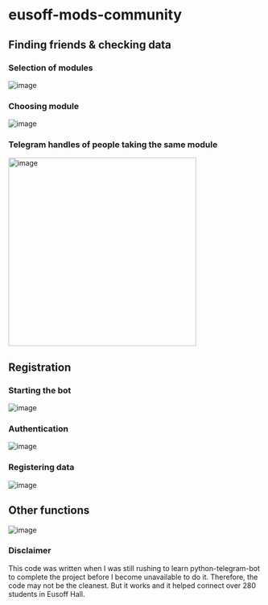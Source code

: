 # eusoff-mods-community


## Finding friends & checking data
### Selection of modules 
![image](https://user-images.githubusercontent.com/66681646/172510849-754c925f-606a-42a6-a03e-4632eb0d9480.png)
### Choosing module
![image](https://user-images.githubusercontent.com/66681646/172510968-c53b8181-f57d-4a97-bd25-1edcc350c007.png)
### Telegram handles of people taking the same module
<img width="373" alt="image" src="https://user-images.githubusercontent.com/66681646/172511137-958a60c8-6073-467c-a611-c6126dce8f9d.png">


## Registration
### Starting the bot 
![image](https://user-images.githubusercontent.com/66681646/172510632-23dc6fff-f7d2-45fe-8e1a-4ded67fc5cfa.png)
### Authentication
![image](https://user-images.githubusercontent.com/66681646/172510722-50b2d676-9d23-489f-bfd0-ff19b6460f0e.png)
### Registering data 
![image](https://user-images.githubusercontent.com/66681646/172510800-54f9b682-f442-4d8b-83a7-e145aa1af6ac.png)


## Other functions
![image](https://user-images.githubusercontent.com/66681646/172511177-63da09f0-d1ea-49c9-bac6-5a7a27bd9499.png)


### Disclaimer
This code was written when I was still rushing to learn python-telegram-bot to complete the project before I become unavailable to do it. Therefore, the code may not be the cleanest. But it works and it helped connect over 280 students in Eusoff Hall.
